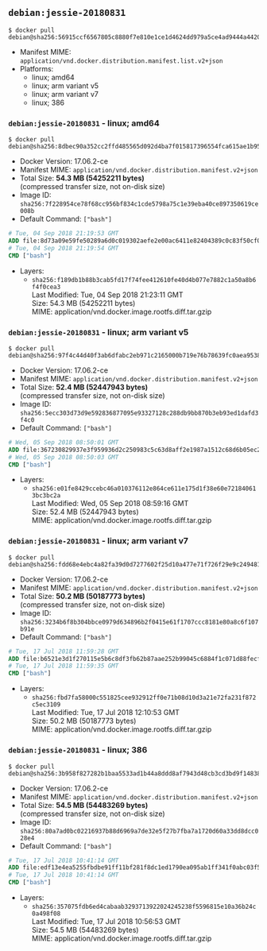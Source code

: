 ## `debian:jessie-20180831`

```console
$ docker pull debian@sha256:56915ccf6567805c8880f7e810e1ce1d4624dd979a5ce4ad9444a4420d60cb46
```

-	Manifest MIME: `application/vnd.docker.distribution.manifest.list.v2+json`
-	Platforms:
	-	linux; amd64
	-	linux; arm variant v5
	-	linux; arm variant v7
	-	linux; 386

### `debian:jessie-20180831` - linux; amd64

```console
$ docker pull debian@sha256:8dbec90a352cc2ffd485565d092d4ba7f015817396554fca615ae1b95e92638f
```

-	Docker Version: 17.06.2-ce
-	Manifest MIME: `application/vnd.docker.distribution.manifest.v2+json`
-	Total Size: **54.3 MB (54252211 bytes)**  
	(compressed transfer size, not on-disk size)
-	Image ID: `sha256:7f228954ce78f68cc956bf834c1cde5798a75c1e39eba40ce897350619ce008b`
-	Default Command: `["bash"]`

```dockerfile
# Tue, 04 Sep 2018 21:19:53 GMT
ADD file:8d73a09e59fe50289a6d0c019302aefe2e00ac6411e82404389c0c83f50cf08a in / 
# Tue, 04 Sep 2018 21:19:54 GMT
CMD ["bash"]
```

-	Layers:
	-	`sha256:f189db1b88b3cab5fd17f74fee412610fe40d4b077e7882c1a50a8b6f4f0cea3`  
		Last Modified: Tue, 04 Sep 2018 21:23:11 GMT  
		Size: 54.3 MB (54252211 bytes)  
		MIME: application/vnd.docker.image.rootfs.diff.tar.gzip

### `debian:jessie-20180831` - linux; arm variant v5

```console
$ docker pull debian@sha256:97f4c44d40f3ab6dfabc2eb971c2165000b719e76b78639fc0aea95384ae88a7
```

-	Docker Version: 17.06.2-ce
-	Manifest MIME: `application/vnd.docker.distribution.manifest.v2+json`
-	Total Size: **52.4 MB (52447943 bytes)**  
	(compressed transfer size, not on-disk size)
-	Image ID: `sha256:5ecc303d73d9e592836877095e93327128c288db9bb870b3eb93ed1dafd3f4c0`
-	Default Command: `["bash"]`

```dockerfile
# Wed, 05 Sep 2018 08:50:01 GMT
ADD file:367230829937e3f959936d2c250983c5c63d8aff2e1987a1512c68d6b05ec2d9 in / 
# Wed, 05 Sep 2018 08:50:03 GMT
CMD ["bash"]
```

-	Layers:
	-	`sha256:e01fe8429ccebc46a010376112e864ce611e175d1f38e60e721840613bc3bc2a`  
		Last Modified: Wed, 05 Sep 2018 08:59:16 GMT  
		Size: 52.4 MB (52447943 bytes)  
		MIME: application/vnd.docker.image.rootfs.diff.tar.gzip

### `debian:jessie-20180831` - linux; arm variant v7

```console
$ docker pull debian@sha256:fdd68e4ebc4a82fa39d0d7277602f25d10a477e71f726f29e9c2494819bd8554
```

-	Docker Version: 17.06.2-ce
-	Manifest MIME: `application/vnd.docker.distribution.manifest.v2+json`
-	Total Size: **50.2 MB (50187773 bytes)**  
	(compressed transfer size, not on-disk size)
-	Image ID: `sha256:3234b6f8b304bbce0979d634896b2f0415e61f1707ccc8181e80a8c6f107b91e`
-	Default Command: `["bash"]`

```dockerfile
# Tue, 17 Jul 2018 11:59:28 GMT
ADD file:b6521e3d1f270115e5b6c8df3fb62b87aae252b99045c6884f1c071d88fecf10 in / 
# Tue, 17 Jul 2018 11:59:35 GMT
CMD ["bash"]
```

-	Layers:
	-	`sha256:fbd7fa58000c551825cee932912ff0e71b08d10d3a21e72fa231f872c5ec3109`  
		Last Modified: Tue, 17 Jul 2018 12:10:53 GMT  
		Size: 50.2 MB (50187773 bytes)  
		MIME: application/vnd.docker.image.rootfs.diff.tar.gzip

### `debian:jessie-20180831` - linux; 386

```console
$ docker pull debian@sha256:3b958f827282b1baa5533ad1b44a8ddd8af7943d48cb3cd3bd9f14838bf84dc8
```

-	Docker Version: 17.06.2-ce
-	Manifest MIME: `application/vnd.docker.distribution.manifest.v2+json`
-	Total Size: **54.5 MB (54483269 bytes)**  
	(compressed transfer size, not on-disk size)
-	Image ID: `sha256:80a7ad0bc02216937b88d6969a7de32e5f27b7fba7a1720d60a33dd8dcc028e4`
-	Default Command: `["bash"]`

```dockerfile
# Tue, 17 Jul 2018 10:41:14 GMT
ADD file:edf13e4ea5255fbdbe91ff11bf281f8dc1ed1790ea095ab1ff341f0abc03f58c in / 
# Tue, 17 Jul 2018 10:41:14 GMT
CMD ["bash"]
```

-	Layers:
	-	`sha256:357075fdb6ed4cabaab3293713922024245238f5596815e10a36b24c0a498f08`  
		Last Modified: Tue, 17 Jul 2018 10:56:53 GMT  
		Size: 54.5 MB (54483269 bytes)  
		MIME: application/vnd.docker.image.rootfs.diff.tar.gzip
